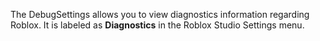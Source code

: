 The DebugSettings allows you to view diagnostics information regarding Roblox.
It is labeled as **Diagnostics** in the Roblox Studio Settings menu.